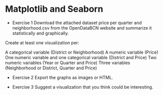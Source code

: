 # Matplotlib and Seaborn

- Exercise 1
Download the attached dataset price per quarter and neighborhood.csv from the OpenDataBCN website and summarize it statistically and graphically.

Create at least one visualization per:

A categorical variable (District or Neighborhood)
A numeric variable (Price)
One numeric variable and one categorical variable (District and Price)
Two numeric variables (Year or Quarter and Price)
Three variables (Neighborhood or District, Quarter and Price)


- Exercise 2
Export the graphs as images or HTML.


- Exercise 3
Suggest a visualization that you think could be interesting.

